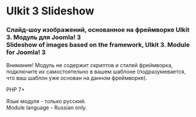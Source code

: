 # UIkit 3 Slideshow

### Слайд-шоу изображений, основанное на фреймворке UIkit 3. Модуль для Joomla! 3<br>Slideshow of images based on the framework, UIkit 3. Module for Joomla! 3

Внимание! Модуль не содержит скриптов и стилей фреймворка, подключите их самостоятельно в вашем шаблоне (подразумевается, что ваш шаблон уже основан на данном фреймворке).

PHP 7+

Язык модуля - только русский.<br>Module language - Russian only.

